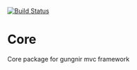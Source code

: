 [![Build Status](https://travis-ci.org/gungnir-mvc/Core.svg?branch=master)](https://travis-ci.org/gungnir-mvc/Core)
# Core
Core package for gungnir mvc framework
